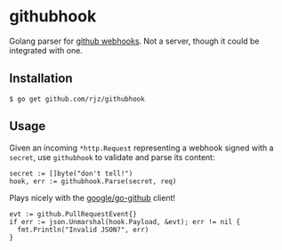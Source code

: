 githubhook
===============================================

Golang parser for [github webhooks][gh-webhook]. Not a server, though it could
be integrated with one.

Installation
-----------------------------------------------

    $ go get github.com/rjz/githubhook

Usage
-----------------------------------------------

Given an incoming `*http.Request` representing a webhook signed with a `secret`,
use `githubhook` to validate and parse its content:

    secret := []byte("don't tell!")
    hook, err := githubhook.Parse(secret, req)

Plays nicely with the [google/go-github][gh-go-github] client!

    evt := github.PullRequestEvent{}
    if err := json.Unmarshal(hook.Payload, &evt); err != nil {
      fmt.Println("Invalid JSON?", err)
    }

[gh-webhook]: https://developer.github.com/webhooks/
[gh-go-github]: https://github.com/google/go-github
